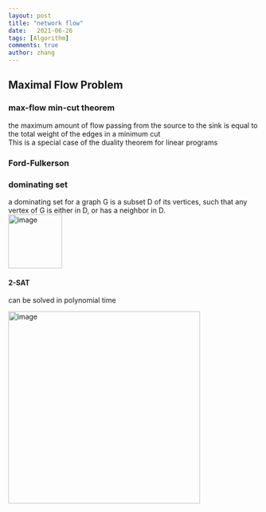 ```yaml
---
layout: post
title: "network flow"
date:   2021-06-26
tags: [Algorithm]
comments: true
author: zhang
---
```


## Maximal Flow Problem

### max-flow min-cut theorem
the maximum amount of flow passing from the source to the sink is equal to the total weight of the edges in a minimum cut  
This is a special case of the duality theorem for linear programs   

### Ford-Fulkerson 


### dominating set
a dominating set for a graph G is a subset D of its vertices, such that any vertex of G is either in D, or has a neighbor in D.   
<img width="108" alt="image" src="https://github.com/zhang-mickey/zhang-mickey.github.io/assets/145342600/d78b23d8-460b-40b6-8aa9-fd3ed5a0320f">

#### 2-SAT
can be solved in polynomial time   

<img width="385" alt="image" src="https://github.com/zhang-mickey/zhang-mickey.github.io/assets/145342600/c75ee471-6d73-4a98-921a-e647975a149e">  
 
